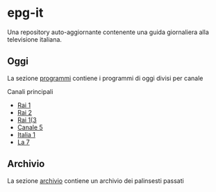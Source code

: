 # epg-it

Una repository auto-aggiornante contenente una guida giornaliera alla televisione italiana.

## Oggi

La sezione [programmi](programmi) contiene i programmi di oggi divisi per canale

Canali principali

* [Rai 1](programmi/Rai1.it.md)
* [Rai 2](programmi/Rai2.it.md)
* [Rai 1(3](programmi/Rai3.it.md)
* [Canale 5](programmi/Canale5.it.md)
* [Italia 1](programmi/Italia1.it.md)
* [La 7](programmi/La7.it.md)

## Archivio

La sezione [archivio](archivio) contiene un archivio dei palinsesti passati

